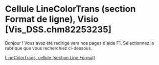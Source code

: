 
# Cellule LineColorTrans (section Format de ligne), Visio [Vis_DSS.chm82253235]

Bonjour ! Vous avez été redirigé vers nos pages d'aide F1. Sélectionnez la rubrique que vous recherchiez ci-dessous.

[LineColorTrans, cellule (section Line Format)](http://msdn.microsoft.com/library/b68054b5-7efd-1156-9dc1-5ec94e18d227%28Office.15%29.aspx)

